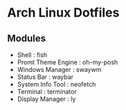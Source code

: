 # Arch Linux Dotfiles

## Modules 
- Shell : fish
- Promt Theme Engine : oh-my-posh
- Windows Manager : swaywm
- Status Bar : waybar
- System Info Tool : neofetch
- Terminal : terminator
- Display Manager : ly
